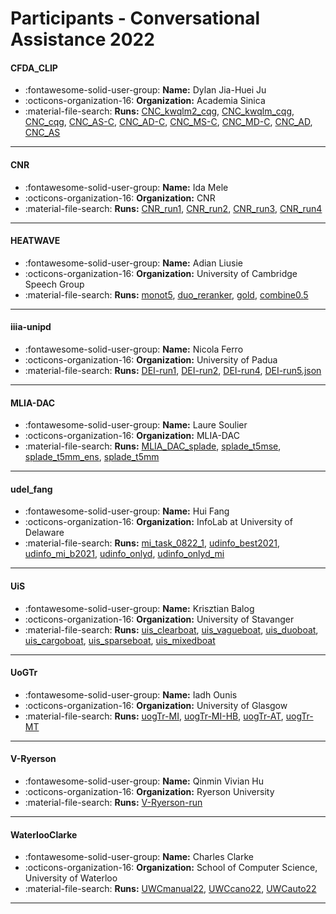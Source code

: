 # Participants - Conversational Assistance 2022 

#### CFDA_CLIP 
 - :fontawesome-solid-user-group: **Name:** Dylan Jia-Huei Ju 
 - :octicons-organization-16: **Organization:** Academia Sinica 
 - :material-file-search: **Runs:** [CNC_kwqlm2_cqg](./runs.md#cnc_kwqlm2_cqg), [CNC_kwqlm_cqg](./runs.md#cnc_kwqlm_cqg), [CNC_cqg](./runs.md#cnc_cqg), [CNC_AS-C](./runs.md#cnc_as-c), [CNC_AD-C](./runs.md#cnc_ad-c), [CNC_MS-C](./runs.md#cnc_ms-c), [CNC_MD-C](./runs.md#cnc_md-c), [CNC_AD](./runs.md#cnc_ad), [CNC_AS](./runs.md#cnc_as) 

---
#### CNR 
 - :fontawesome-solid-user-group: **Name:** Ida Mele 
 - :octicons-organization-16: **Organization:** CNR 
 - :material-file-search: **Runs:** [CNR_run1](./runs.md#cnr_run1), [CNR_run2](./runs.md#cnr_run2), [CNR_run3](./runs.md#cnr_run3), [CNR_run4](./runs.md#cnr_run4) 

---
#### HEATWAVE 
 - :fontawesome-solid-user-group: **Name:** Adian Liusie 
 - :octicons-organization-16: **Organization:** University of Cambridge Speech Group 
 - :material-file-search: **Runs:** [monot5](./runs.md#monot5), [duo_reranker](./runs.md#duo_reranker), [gold](./runs.md#gold), [combine0.5](./runs.md#combine0.5) 

---
#### iiia-unipd 
 - :fontawesome-solid-user-group: **Name:** Nicola Ferro 
 - :octicons-organization-16: **Organization:** University of Padua 
 - :material-file-search: **Runs:** [DEI-run1](./runs.md#dei-run1), [DEI-run2](./runs.md#dei-run2), [DEI-run4](./runs.md#dei-run4), [DEI-run5.json](./runs.md#dei-run5.json) 

---
#### MLIA-DAC 
 - :fontawesome-solid-user-group: **Name:** Laure Soulier 
 - :octicons-organization-16: **Organization:** MLIA-DAC 
 - :material-file-search: **Runs:** [MLIA_DAC_splade](./runs.md#mlia_dac_splade), [splade_t5mse](./runs.md#splade_t5mse), [splade_t5mm_ens](./runs.md#splade_t5mm_ens), [splade_t5mm](./runs.md#splade_t5mm) 

---
#### udel_fang 
 - :fontawesome-solid-user-group: **Name:** Hui Fang 
 - :octicons-organization-16: **Organization:** InfoLab at University of Delaware 
 - :material-file-search: **Runs:** [mi_task_0822_1](./runs.md#mi_task_0822_1), [udinfo_best2021](./runs.md#udinfo_best2021), [udinfo_mi_b2021](./runs.md#udinfo_mi_b2021), [udinfo_onlyd](./runs.md#udinfo_onlyd), [udinfo_onlyd_mi](./runs.md#udinfo_onlyd_mi) 

---
#### UiS 
 - :fontawesome-solid-user-group: **Name:** Krisztian Balog 
 - :octicons-organization-16: **Organization:** University of Stavanger 
 - :material-file-search: **Runs:** [uis_clearboat](./runs.md#uis_clearboat), [uis_vagueboat](./runs.md#uis_vagueboat), [uis_duoboat](./runs.md#uis_duoboat), [uis_cargoboat](./runs.md#uis_cargoboat), [uis_sparseboat](./runs.md#uis_sparseboat), [uis_mixedboat](./runs.md#uis_mixedboat) 

---
#### UoGTr 
 - :fontawesome-solid-user-group: **Name:** Iadh Ounis 
 - :octicons-organization-16: **Organization:** University of Glasgow 
 - :material-file-search: **Runs:** [uogTr-MI](./runs.md#uogtr-mi), [uogTr-MI-HB](./runs.md#uogtr-mi-hb), [uogTr-AT](./runs.md#uogtr-at), [uogTr-MT](./runs.md#uogtr-mt) 

---
#### V-Ryerson 
 - :fontawesome-solid-user-group: **Name:** Qinmin Vivian Hu 
 - :octicons-organization-16: **Organization:** Ryerson University 
 - :material-file-search: **Runs:** [V-Ryerson-run](./runs.md#v-ryerson-run) 

---
#### WaterlooClarke 
 - :fontawesome-solid-user-group: **Name:** Charles Clarke 
 - :octicons-organization-16: **Organization:** School of Computer Science, University of Waterloo 
 - :material-file-search: **Runs:** [UWCmanual22](./runs.md#uwcmanual22), [UWCcano22](./runs.md#uwccano22), [UWCauto22](./runs.md#uwcauto22) 

---

